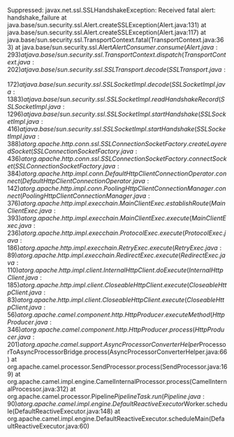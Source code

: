 Suppressed: javax.net.ssl.SSLHandshakeException: Received fatal alert: handshake_failure
		at java.base/sun.security.ssl.Alert.createSSLException(Alert.java:131)
		at java.base/sun.security.ssl.Alert.createSSLException(Alert.java:117)
		at java.base/sun.security.ssl.TransportContext.fatal(TransportContext.java:363)
		at java.base/sun.security.ssl.Alert$AlertConsumer.consume(Alert.java:293)
		at java.base/sun.security.ssl.TransportContext.dispatch(TransportContext.java:202)
		at java.base/sun.security.ssl.SSLTransport.decode(SSLTransport.java:172)
		at java.base/sun.security.ssl.SSLSocketImpl.decode(SSLSocketImpl.java:1383)
		at java.base/sun.security.ssl.SSLSocketImpl.readHandshakeRecord(SSLSocketImpl.java:1296)
		at java.base/sun.security.ssl.SSLSocketImpl.startHandshake(SSLSocketImpl.java:416)
		at java.base/sun.security.ssl.SSLSocketImpl.startHandshake(SSLSocketImpl.java:388)
		at org.apache.http.conn.ssl.SSLConnectionSocketFactory.createLayeredSocket(SSLConnectionSocketFactory.java:436)
		at org.apache.http.conn.ssl.SSLConnectionSocketFactory.connectSocket(SSLConnectionSocketFactory.java:384)
		at org.apache.http.impl.conn.DefaultHttpClientConnectionOperator.connect(DefaultHttpClientConnectionOperator.java:142)
		at org.apache.http.impl.conn.PoolingHttpClientConnectionManager.connect(PoolingHttpClientConnectionManager.java:376)
		at org.apache.http.impl.execchain.MainClientExec.establishRoute(MainClientExec.java:393)
		at org.apache.http.impl.execchain.MainClientExec.execute(MainClientExec.java:236)
		at org.apache.http.impl.execchain.ProtocolExec.execute(ProtocolExec.java:186)
		at org.apache.http.impl.execchain.RetryExec.execute(RetryExec.java:89)
		at org.apache.http.impl.execchain.RedirectExec.execute(RedirectExec.java:110)
		at org.apache.http.impl.client.InternalHttpClient.doExecute(InternalHttpClient.java:185)
		at org.apache.http.impl.client.CloseableHttpClient.execute(CloseableHttpClient.java:83)
		at org.apache.http.impl.client.CloseableHttpClient.execute(CloseableHttpClient.java:56)
		at org.apache.camel.component.http.HttpProducer.executeMethod(HttpProducer.java:346)
		at org.apache.camel.component.http.HttpProducer.process(HttpProducer.java:201)
		at org.apache.camel.support.AsyncProcessorConverterHelper$ProcessorToAsyncProcessorBridge.process(AsyncProcessorConverterHelper.java:66)
		at org.apache.camel.processor.SendProcessor.process(SendProcessor.java:169)
		at org.apache.camel.impl.engine.CamelInternalProcessor.process(CamelInternalProcessor.java:312)
		at org.apache.camel.processor.Pipeline$PipelineTask.run(Pipeline.java:90)
		at org.apache.camel.impl.engine.DefaultReactiveExecutor$Worker.schedule(DefaultReactiveExecutor.java:148)
		at org.apache.camel.impl.engine.DefaultReactiveExecutor.scheduleMain(DefaultReactiveExecutor.java:60)
